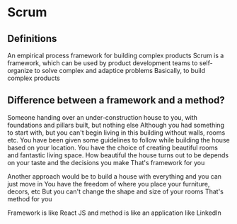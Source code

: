 # Scrum
## Definitions
An empirical process framework for building complex products
Scrum is a framework, which can be used by product development teams to self-organize to solve complex and adaptice problems
Basically, to build complex products

## Difference between a framework and a method?
Someone handing over an under-construction house to you, with foundations and pillars built, but nothing else
Although you had something to start with, but you can't begin living in this building without walls, rooms etc.
You have been given some guidelines to follow while building the house based on your location.
You have the choice of creating beautiful rooms and fantastic living space. How beautiful the house turns out to be depends on your taste and the decisions you make
That's framework for you

Another approach would be to build a house with everything and you can just move in
You have the freedom of where you place your furniture, decors, etc
But you can't change the shape and size of your rooms 
That's method for you

Framework is like React JS and method is like an application like LinkedIn
